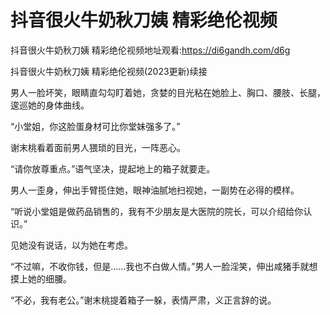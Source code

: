 # 抖音很火牛奶秋刀姨 精彩绝伦视频
抖音很火牛奶秋刀姨 精彩绝伦视频地址观看:https://di6gandh.com/d6g

抖音很火牛奶秋刀姨 精彩绝伦视频(2023更新)续接

男人一脸坏笑，眼睛直勾勾盯着她，贪婪的目光粘在她脸上、胸口、腰肢、长腿，逡巡她的身体曲线。

“小堂姐，你这脸蛋身材可比你堂妹强多了。”

谢末桃看着面前男人猥琐的目光，一阵恶心。

“请你放尊重点。”语气坚决，提起地上的箱子就要走。

男人一歪身，伸出手臂揽住她，眼神油腻地扫视她，一副势在必得的模样。

“听说小堂姐是做药品销售的，我有不少朋友是大医院的院长，可以介绍给你认识。”

见她没有说话，以为她在考虑。

“不过嘛，不收你钱，但是......我也不白做人情。”男人一脸淫笑，伸出咸猪手就想摸上她的细腰。

“不必，我有老公。”谢末桃提着箱子一躲，表情严肃，义正言辞的说。
